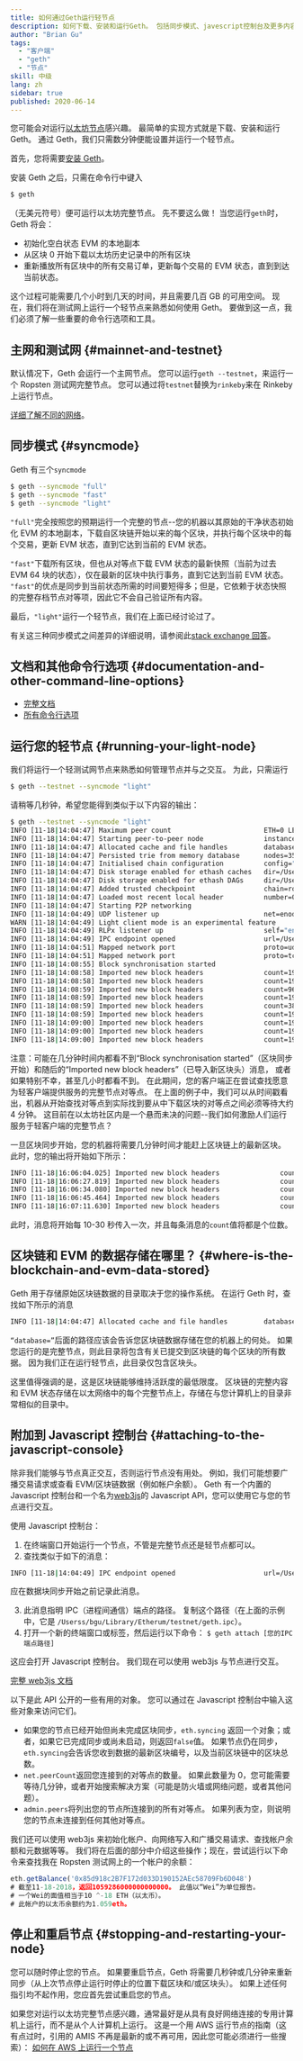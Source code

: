 ```yaml
---
title: 如何通过Geth运行轻节点
description: 如何下载、安装和运行Geth。 包括同步模式、javescript控制台及更多内容
author: "Brian Gu"
tags:
  - "客户端"
  - "geth"
  - "节点"
skill: 中级
lang: zh
sidebar: true
published: 2020-06-14
---
```


您可能会对运行[以太坊节点](/developers/docs/nodes-and-clients/)感兴趣。 最简单的实现方式就是下载、安装和运行 Geth。 通过 Geth，我们只需数分钟便能设置并运行一个轻节点。

首先，您将需要[安装 Geth](https://github.com/ethereum/go-ethereum/wiki/Building-Ethereum)。

安装 Geth 之后，只需在命令行中键入

```bash
$ geth
```

（无美元符号）便可运行以太坊完整节点。 先不要这么做！ 当您运行`geth`时，Geth 将会：

- 初始化空白状态 EVM 的本地副本
- 从区块 0 开始下载以太坊历史记录中的所有区块
- 重新播放所有区块中的所有交易订单，更新每个交易的 EVM 状态，直到到达当前状态。

这个过程可能需要几个小时到几天的时间，并且需要几百 GB 的可用空间。 现在，我们将在测试网上运行一个轻节点来熟悉如何使用 Geth。 要做到这一点，我们必须了解一些重要的命令行选项和工具。

## 主网和测试网 {#mainnet-and-testnet}

默认情况下，Geth 会运行一个主网节点。 您可以运行`geth --testnet`，来运行一个 Ropsten 测试网完整节点。 您可以通过将`testnet`替换为`rinkeby`来在 Rinkeby 上运行节点。

[详细了解不同的网络](/developers/docs/networks/)。

## 同步模式 {#syncmode}

Geth 有三个`syncmode`

```bash
$ geth --syncmode "full"
$ geth --syncmode "fast"
$ geth --syncmode "light"
```

`"full"`完全按照您的预期运行一个完整的节点--您的机器以其原始的干净状态初始化 EVM 的本地副本，下载自区块链开始以来的每个区块，并执行每个区块中的每个交易，更新 EVM 状态，直到它达到当前的 EVM 状态。

`"fast"`下载所有区块，但也从对等点下载 EVM 状态的最新快照（当前为过去 EVM 64 块的状态），仅在最新的区块中执行事务，直到它达到当前 EVM 状态。 `"fast"`的优点是同步到当前状态所需的时间要短得多；但是，它依赖于状态快照的完整存档节点对等项，因此它不会自己验证所有内容。

最后，`"light"`运行一个轻节点，我们在上面已经讨论过了。

有关这三种同步模式之间差异的详细说明，请参阅此[stack exchange 回答](https://ethereum.stackexchange.com/questions/11297/what-is-geths-light-sync-and-why-is-it-so-fast)。

## 文档和其他命令行选项 {#documentation-and-other-command-line-options}

- [完整文档](https://geth.ethereum.org/docs/)
- [所有命令行选项](https://geth.ethereum.org/docs/interface/command-line-options)

## 运行您的轻节点 {#running-your-light-node}

我们将运行一个轻测试网节点来熟悉如何管理节点并与之交互。 为此，只需运行

```bash
$ geth --testnet --syncmode "light"
```

请稍等几秒钟，希望您能得到类似于以下内容的输出：

```bash
$ geth --testnet --syncmode "light"
INFO [11-18|14:04:47] Maximum peer count                       ETH=0 LES=100 total=25
INFO [11-18|14:04:47] Starting peer-to-peer node               instance=Geth/v1.8.11-stable/darwin-amd64/go1.10.3
INFO [11-18|14:04:47] Allocated cache and file handles         database=/Users/bgu/Library/Ethereum/testnet/geth/lightchaindata cache=768 handles=128
INFO [11-18|14:04:47] Persisted trie from memory database      nodes=355 size=51.89kB time=561.839µs gcnodes=0 gcsize=0.00B gctime=0s livenodes=1 livesize=0.00B
INFO [11-18|14:04:47] Initialised chain configuration          config="{ChainID: 3 Homestead: 0 DAO: <nil> DAOSupport: true EIP150: 0 EIP155: 10 EIP158: 10 Byzantium: 1700000 Constantinople: <nil> Engine: ethash}"
INFO [11-18|14:04:47] Disk storage enabled for ethash caches   dir=/Users/bgu/Library/Ethereum/testnet/geth/ethash count=3
INFO [11-18|14:04:47] Disk storage enabled for ethash DAGs     dir=/Users/bgu/.ethash                              count=2
INFO [11-18|14:04:47] Added trusted checkpoint                 chain=ropsten block=3375103 hash=9017ab…249e89
INFO [11-18|14:04:47] Loaded most recent local header          number=0 hash=419410…ca4a2d td=1048576
INFO [11-18|14:04:47] Starting P2P networking
INFO [11-18|14:04:49] UDP listener up                          net=enode://3ef47be442520e4708b5ff25e6e213c496046f443f8393ff5e7ec55f1cf27c374e2e93e78235bde651a5734a012a40eacfc16deab762ee0f380b95d117ac530c@[::]:30303
WARN [11-18|14:04:49] Light client mode is an experimental feature
INFO [11-18|14:04:49] RLPx listener up                         self="enode://3ef47be442520e4708b5ff25e6e213c496046f443f8393ff5e7ec55f1cf27c374e2e93e78235bde651a5734a012a40eacfc16deab762ee0f380b95d117ac530c@[::]:30303?discport=0"
INFO [11-18|14:04:49] IPC endpoint opened                      url=/Users/bgu/Library/Ethereum/testnet/geth.ipc
INFO [11-18|14:04:51] Mapped network port                      proto=udp extport=30303 intport=30303 interface="UPNP IGDv1-IP1"
INFO [11-18|14:04:51] Mapped network port                      proto=tcp extport=30303 intport=30303 interface="UPNP IGDv1-IP1"
INFO [11-18|14:08:55] Block synchronisation started
INFO [11-18|14:08:58] Imported new block headers               count=192 elapsed=1.574s number=3375295 hash=62f6b1…95c47f ignored=0
INFO [11-18|14:08:58] Imported new block headers               count=192 elapsed=127.088ms number=3375487 hash=ae759b…453ac5 ignored=0
INFO [11-18|14:08:59] Imported new block headers               count=960 elapsed=582.125ms number=3376447 hash=4cab62…445b82 ignored=0
INFO [11-18|14:08:59] Imported new block headers               count=192 elapsed=169.936ms number=3376639 hash=470614…85ce15 ignored=0
INFO [11-18|14:08:59] Imported new block headers               count=384 elapsed=245.745ms number=3377023 hash=dad8ee…2862d2 ignored=0
INFO [11-18|14:08:59] Imported new block headers               count=192 elapsed=128.514ms number=3377215 hash=ebcd84…ea26cb ignored=0
INFO [11-18|14:09:00] Imported new block headers               count=192 elapsed=125.427ms number=3377407 hash=fca10c…8ed04d ignored=0
INFO [11-18|14:09:00] Imported new block headers               count=192 elapsed=109.536ms number=3377599 hash=9aa141…f34080 ignored=0
INFO [11-18|14:09:00] Imported new block headers               count=192 elapsed=109.849ms number=3377791 hash=499f2d…e0c713 ignored=0
```

注意：可能在几分钟时间内都看不到“Block synchronisation started”（区块同步开始）和随后的“Imported new block headers”（已导入新区块头）消息， 或者如果特别不幸，甚至几小时都看不到。 在此期间，您的客户端正在尝试查找愿意为轻客户端提供服务的完整节点对等点。 在上面的例子中，我们可以从时间戳看出，机器从开始查找对等点到实际找到要从中下载区块的对等点之间必须等待大约 4 分钟。 这目前在以太坊社区内是一个悬而未决的问题--我们如何激励人们运行服务于轻客户端的完整节点？

一旦区块同步开始，您的机器将需要几分钟时间才能赶上区块链上的最新区块。 此时，您的输出将开始如下所示：

```bash
INFO [11-18|16:06:04.025] Imported new block headers               count=2   elapsed=6.253ms   number=4456862 hash=ce0a0b…6ab128
INFO [11-18|16:06:27.819] Imported new block headers               count=2   elapsed=5.982ms   number=4456864 hash=04a054…b4f661
INFO [11-18|16:06:34.080] Imported new block headers               count=2   elapsed=4.774ms   number=4456866 hash=15a43c…efc782
INFO [11-18|16:06:45.464] Imported new block headers               count=2   elapsed=5.213ms   number=4456868 hash=eb02d5…227564
INFO [11-18|16:07:11.630] Imported new block headers               count=2   elapsed=5.835ms   number=4456870 hash=67daa7…66892d
```

此时，消息将开始每 10-30 秒传入一次，并且每条消息的`count`值将都是个位数。

## 区块链和 EVM 的数据存储在哪里？ {#where-is-the-blockchain-and-evm-data-stored}

Geth 用于存储原始区块链数据的目录取决于您的操作系统。 在运行 Geth 时，查找如下所示的消息

```bash
INFO [11-18|14:04:47] Allocated cache and file handles         database=/Users/bgu/Library/Ethereum/testnet/geth/lightchaindata cache=768 handles=128
```

`“database=”`后面的路径应该会告诉您区块链数据存储在您的机器上的何处。 如果您运行的是完整节点，则此目录将包含有关已提交到区块链的每个区块的所有数据。 因为我们正在运行轻节点，此目录仅包含区块头。

这里值得强调的是，这是区块链能够维持活跃度的最低限度。 区块链的完整内容和 EVM 状态存储在以太网络中的每个完整节点上，存储在与您计算机上的目录非常相似的目录中。

## 附加到 Javascript 控制台 {#attaching-to-the-javascript-console}

除非我们能够与节点真正交互，否则运行节点没有用处。 例如，我们可能想要广播交易请求或查看 EVM/区块链数据（例如帐户余额）。 Geth 有一个内置的 Javascript 控制台和一个名为[web3js](https://github.com/ethereum/web3.js/)的 Javascript API，您可以使用它与您的节点进行交互。

使用 Javascript 控制台：

1. 在终端窗口开始运行一个节点，不管是完整节点还是轻节点都可以。
2. 查找类似于如下的消息：

```bash
INFO [11-18|14:04:49] IPC endpoint opened                      url=/Users/bgu/Library/Ethereum/testnet/geth.ipc
```

应在数据块同步开始之前记录此消息。

3. 此消息指明 IPC（进程间通信）端点的路径。 复制这个路径（在上面的示例中，它是 `/Userss/bgu/Library/Etherum/testnet/geth.ipc`）。
4. 打开一个新的终端窗口或标签，然后运行以下命令： `$ geth attach [您的IPC端点路径]`

这应会打开 Javascript 控制台。 我们现在可以使用 web3js 与节点进行交互。

[完整 web3js 文档](http://web3js.readthedocs.io/)

以下是此 API 公开的一些有用的对象。 您可以通过在 Javascript 控制台中输入这些对象来访问它们。

- 如果您的节点已经开始但尚未完成区块同步，`eth.syncing` 返回一个对象；或者，如果它已完成同步或尚未启动，则返回`false`值。 如果节点仍在同步，`eth.syncing`会告诉您收到数据的最新区块编号，以及当前区块链中的区块总数。
- `net.peerCount`返回您连接到的对等点的数量。 如果此数量为 0，您可能需要等待几分钟，或者开始搜索解决方案（可能是防火墙或网络问题，或者其他问题）。
- `admin.peers`将列出您的节点所连接到的所有对等点。 如果列表为空，则说明您的节点未连接到任何其他对等点。

我们还可以使用 web3js 来初始化帐户、向网络写入和广播交易请求、查找帐户余额和元数据等等。 我们将在后面的部分中介绍这些操作；现在，尝试运行以下命令来查找我在 Ropsten 测试网上的一个帐户的余额：

```js
eth.getBalance('0x85d918c2B7F172d033D190152AEc58709Fb6D048')
# 截至11-18-2018，返回1059286000000000000。 此值以“Wei”为单位报告。
# 一个Wei的面值相当于10 ^-18 ETH（以太币）。
# 此帐户的以太币余额约为1.059eth。
```

## 停止和重启节点 {#stopping-and-restarting-your-node}

您可以随时停止您的节点。 如果要重启节点，Geth 将需要几秒钟或几分钟来重新同步（从上次节点停止运行时停止的位置下载区块和/或区块头）。 如果上述任何指引均不起作用，您应首先尝试重启您的节点。

如果您对运行以太坊完整节点感兴趣，通常最好是从具有良好网络连接的专用计算机上运行，而不是从个人计算机上运行。 这是一个用 AWS 运行节点的指南（这有点过时，引用的 AMIS 不再是最新的或不再可用，因此您可能必须进行一些搜索）： [如何在 AWS 上运行一个节点](https://medium.com/mercuryprotocol/how-to-run-an-ethereum-node-on-aws-a8774ed3acf6)
